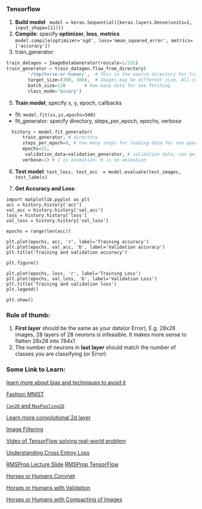 ### Tensorflow

1. **Build model** ``` model = keras.Sequential([keras.layers.Dense(units=1, input_shape=[1])])```
2. **Compile**: specify **optimizer**, **loss**, **metrics** ```model.compile(optimizer='sgd', loss='mean_squared_error', metrics=['accuracy'])```
4. train_generator:
```python
train_datagen = ImageDataGenerator(rescale=1/255)
train_generator = train_datagen.flow_from_directory(
        '/tmp/horse-or-human/',  # This is the source directory for training images
        target_size=(300, 300),  # Images may be different size, All images will be resized to 300x300
        batch_size=128       # how many data for one fetching 
        class_mode='binary')
```
5. **Train model**, specify x, y, epoch, callbacks
  - fit: ```model.fit(xs,ys,epochs=500)```
  - fit_generator: specify directory, steps_per_epoch, epochs, verbose
  ```python
    history = model.fit_generator(
        train_generator, # directory
        steps_per_epoch=8, # how many steps for loading data for one epoch
        epochs=15, 
         validation_data=validation_generator, # validation data, can get loss, acc from history 
        verbose=1) # 1 is animation, 0 is no animation
  ```
6. **Test model**: ```test_loss, test_acc  = model.evaluate(test_images, test_labels)```

7. **Get Accuracy and Loss**: 

```
import matplotlib.pyplot as plt
acc = history.history['acc']
val_acc = history.history['val_acc']
loss = history.history['loss']
val_loss = history.history['val_loss']

epochs = range(len(acc))

plt.plot(epochs, acc, 'r', label='Training accuracy')
plt.plot(epochs, val_acc, 'b', label='Validation accuracy')
plt.title('Training and validation accuracy')

plt.figure()

plt.plot(epochs, loss, 'r', label='Training Loss')
plt.plot(epochs, val_loss, 'b', label='Validation Loss')
plt.title('Training and validation loss')
plt.legend()

plt.show()
```

### Rule of thumb:

1. **First layer** should be the same as your data(or Error), E.g. 28x28 images, 28 layers of 28 neurons is infeasible. It makes more sense to flatten 28x28 into 784x1 
2. The number of neurons in **last layer** should match the number of classes you are classifying (or Error)

### Some Link to Learn:

[learn more about bias and techniques to avoid it](https://developers.google.com/machine-learning/fairness-overview/)
 
[Fashion MNIST]( https://github.com/zalandoresearch/fashion-mnist)

[```Con2D``` and ```MaxPooling2D```](https://github.com/tensorflow/docs/tree/r1.8/site/en/api_docs) 

[Learn more convolutional 2d layer](https://www.youtube.com/playlist?list=PLkDaE6sCZn6Gl29AoE31iwdVwSG-KnDzF)

[Image Filtering](https://lodev.org/cgtutor/filtering.html) 

[Video of TensorFlow solving real-world problem](https://www.youtube.com/watch?v=NlpS-DhayQA)

[Understanding  Cross Entroy Loss](https://gombru.github.io/2018/05/23/cross_entropy_loss/)

[RMSProp Lecture Slide](http://www.cs.toronto.edu/~tijmen/csc321/slides/lecture_slides_lec6.pdf)
[RMSProp TensorFlow](https://www.tensorflow.org/versions/r1.14/api_docs/python/tf/train/RMSPropOptimizer)
         
[Horses or Humans Convnet](https://github.com/lmoroney/dlaicourse/blob/master/Course%201%20-%20Part%208%20-%20Lesson%202%20-%20Notebook.ipynb)

[Horses or Humans with Validation](https://github.com/lmoroney/dlaicourse/blob/master/Course%201%20-%20Part%208%20-%20Lesson%203%20-%20Notebook.ipynb)

[Horses or Humans with Compacting of Images](https://github.com/lmoroney/dlaicourse/blob/master/Course%201%20-%20Part%208%20-%20Lesson%204%20-%20Notebook.ipynb)


